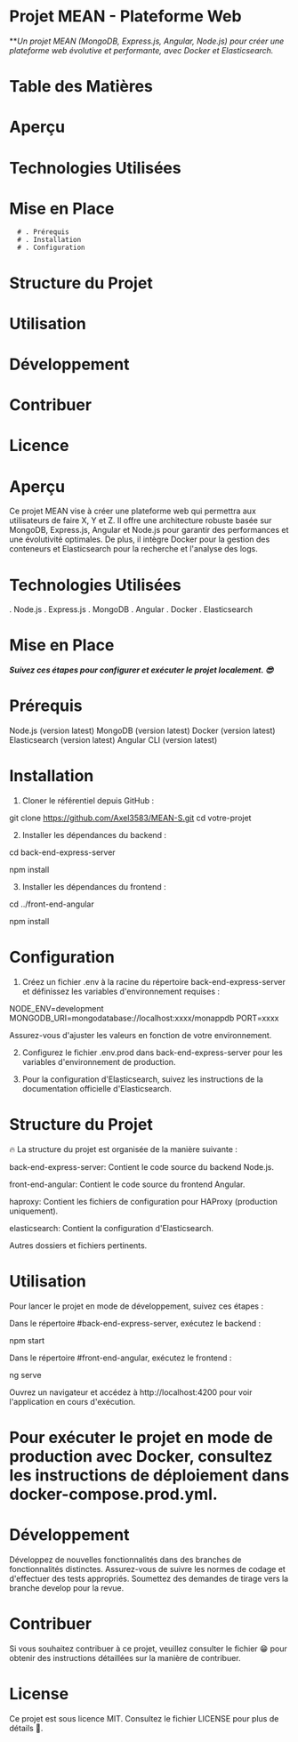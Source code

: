 # Projet MEAN - Plateforme Web

***Un projet MEAN (MongoDB, Express.js, Angular, Node.js) pour créer une plateforme web évolutive et performante, avec Docker et Elasticsearch.*

# Table des Matières
# Aperçu
# Technologies Utilisées
# Mise en Place
      # . Prérequis
      # . Installation
      # . Configuration
# Structure du Projet
# Utilisation
# Développement
# Contribuer
# Licence

# Aperçu

Ce projet MEAN vise à créer une plateforme web qui permettra aux utilisateurs de faire X, Y et Z. 
Il offre une architecture robuste basée sur MongoDB, Express.js, Angular et Node.js pour garantir des performances et une évolutivité optimales. 
De plus, il intègre Docker pour la gestion des conteneurs et Elasticsearch pour la recherche et l'analyse des logs.

# Technologies Utilisées
 . Node.js
 . Express.js
 . MongoDB
 . Angular
 . Docker
 . Elasticsearch

# Mise en Place

***Suivez ces étapes pour configurer et exécuter le projet localement. 😎***

# Prérequis

  Node.js (version latest)
  MongoDB (version latest)
  Docker (version latest)
  Elasticsearch (version latest)
  Angular CLI (version latest)

# Installation

 1. Cloner le référentiel depuis GitHub :

  git clone https://github.com/Axel3583/MEAN-S.git
  cd votre-projet

 2. Installer les dépendances du backend :

  cd back-end-express-server

  npm install

3. Installer les dépendances du frontend :

  cd ../front-end-angular

  npm install

# Configuration

1. Créez un fichier .env à la racine du répertoire back-end-express-server et définissez les variables d'environnement requises :

NODE_ENV=development
MONGODB_URI=mongodatabase://localhost:xxxx/monappdb
PORT=xxxx

Assurez-vous d'ajuster les valeurs en fonction de votre environnement.

2. Configurez le fichier .env.prod dans back-end-express-server pour les variables d'environnement de production.

3. Pour la configuration d'Elasticsearch, suivez les instructions de la documentation officielle d'Elasticsearch.

# Structure du Projet

🔥 La structure du projet est organisée de la manière suivante :

back-end-express-server: Contient le code source du backend Node.js.

front-end-angular: Contient le code source du frontend Angular.

haproxy: Contient les fichiers de configuration pour HAProxy (production uniquement).

elasticsearch: Contient la configuration d'Elasticsearch.

Autres dossiers et fichiers pertinents.

# Utilisation

  Pour lancer le projet en mode de développement, suivez ces étapes :
  
  Dans le répertoire #back-end-express-server, exécutez le backend :
  
  npm start

  Dans le répertoire #front-end-angular, exécutez le frontend :
  
  ng serve

  Ouvrez un navigateur et accédez à http://localhost:4200 pour voir l'application en cours d'exécution.

# Pour exécuter le projet en mode de production avec Docker, consultez les instructions de déploiement dans docker-compose.prod.yml.

# Développement

  Développez de nouvelles fonctionnalités dans des branches de fonctionnalités distinctes.
  Assurez-vous de suivre les normes de codage et d'effectuer des tests appropriés.
  Soumettez des demandes de tirage vers la branche develop pour la revue.

# Contribuer

  Si vous souhaitez contribuer à ce projet, veuillez consulter le fichier 😁 pour obtenir des instructions détaillées sur la manière de contribuer.

# License

  Ce projet est sous licence MIT. Consultez le fichier LICENSE pour plus de détails 🤪.





